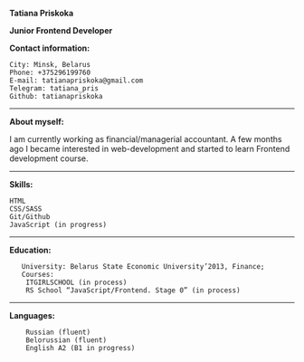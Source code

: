 **Tatiana Priskoka**

**Junior Frontend Developer**

**Contact information:**

    City: Minsk, Belarus
    Phone: +375296199760
    E-mail: tatianapriskoka@gmail.com
    Telegram: tatiana_pris
    Github: tatianapriskoka
***
**About myself:**

I am currently working as financial/managerial accountant.
A few months ago I became interested in web-development and started to learn
Frontend development course.
***

**Skills:**

    HTML
    CSS/SASS
    Git/Github
    JavaScript (in progress)
***
**Education:**

       University: Belarus State Economic University’2013, Finance;
       Courses:
        ITGIRLSCHOOL (in process)
        RS School “JavaScript/Frontend. Stage 0” (in process)
***

**Languages:**

        Russian (fluent)
        Belorussian (fluent)
        English A2 (B1 in progress)
